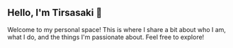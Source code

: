## Hello, I'm Tirsasaki 👋

Welcome to my personal space! This is where I share a bit about who I am, what I do, and the things I'm passionate about. Feel free to explore!
